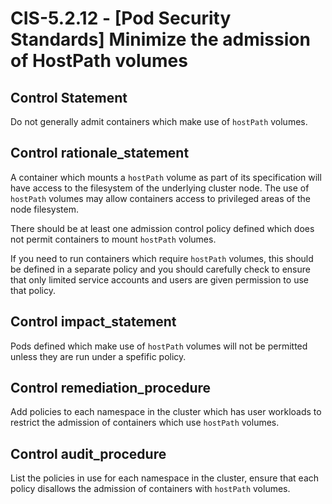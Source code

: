 # CIS-5.2.12 - \[Pod Security Standards\] Minimize the admission of HostPath volumes

## Control Statement

Do not generally admit containers which make use of `hostPath` volumes.

## Control rationale_statement

A container which mounts a `hostPath` volume as part of its specification will have access to the filesystem of the underlying cluster node. The use of `hostPath` volumes may allow containers access to privileged areas of the node filesystem.

There should be at least one admission control policy defined which does not permit containers to mount `hostPath` volumes.

If you need to run containers which require `hostPath` volumes, this should be defined in a separate policy and you should carefully check to ensure that only limited service accounts and users are given permission to use that policy.

## Control impact_statement

Pods defined which make use of `hostPath` volumes will not be permitted unless they are run under a spefific policy.

## Control remediation_procedure

Add policies to each namespace in the cluster which has user workloads to restrict the admission of containers which use `hostPath` volumes.

## Control audit_procedure

List the policies in use for each namespace in the cluster, ensure that each policy disallows the admission of containers with `hostPath` volumes.
